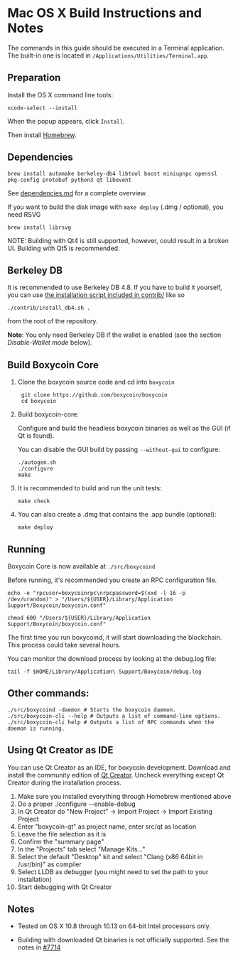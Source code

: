 Mac OS X Build Instructions and Notes
====================================
The commands in this guide should be executed in a Terminal application.
The built-in one is located in `/Applications/Utilities/Terminal.app`.

Preparation
-----------
Install the OS X command line tools:

`xcode-select --install`

When the popup appears, click `Install`.

Then install [Homebrew](https://brew.sh).

Dependencies
----------------------

    brew install automake berkeley-db4 libtool boost miniupnpc openssl pkg-config protobuf python3 qt libevent

See [dependencies.md](dependencies.md) for a complete overview.

If you want to build the disk image with `make deploy` (.dmg / optional), you need RSVG

    brew install librsvg

NOTE: Building with Qt4 is still supported, however, could result in a broken UI. Building with Qt5 is recommended.

Berkeley DB
-----------
It is recommended to use Berkeley DB 4.8. If you have to build it yourself,
you can use [the installation script included in contrib/](/contrib/install_db4.sh)
like so

```shell
./contrib/install_db4.sh .
```

from the root of the repository.

**Note**: You only need Berkeley DB if the wallet is enabled (see the section *Disable-Wallet mode* below).

Build Boxycoin Core
------------------------

1. Clone the boxycoin source code and cd into `boxycoin`

        git clone https://github.com/boxycoin/boxycoin
        cd boxycoin

2.  Build boxycoin-core:

    Configure and build the headless boxycoin binaries as well as the GUI (if Qt is found).

    You can disable the GUI build by passing `--without-gui` to configure.

        ./autogen.sh
        ./configure
        make

3.  It is recommended to build and run the unit tests:

        make check

4.  You can also create a .dmg that contains the .app bundle (optional):

        make deploy

Running
-------

Boxycoin Core is now available at `./src/boxycoind`

Before running, it's recommended you create an RPC configuration file.

    echo -e "rpcuser=boxycoinrpc\nrpcpassword=$(xxd -l 16 -p /dev/urandom)" > "/Users/${USER}/Library/Application Support/Boxycoin/boxycoin.conf"

    chmod 600 "/Users/${USER}/Library/Application Support/Boxycoin/boxycoin.conf"

The first time you run boxycoind, it will start downloading the blockchain. This process could take several hours.

You can monitor the download process by looking at the debug.log file:

    tail -f $HOME/Library/Application\ Support/Boxycoin/debug.log

Other commands:
-------

    ./src/boxycoind -daemon # Starts the boxycoin daemon.
    ./src/boxycoin-cli --help # Outputs a list of command-line options.
    ./src/boxycoin-cli help # Outputs a list of RPC commands when the daemon is running.

Using Qt Creator as IDE
------------------------
You can use Qt Creator as an IDE, for boxycoin development.
Download and install the community edition of [Qt Creator](https://www.qt.io/download/).
Uncheck everything except Qt Creator during the installation process.

1. Make sure you installed everything through Homebrew mentioned above
2. Do a proper ./configure --enable-debug
3. In Qt Creator do "New Project" -> Import Project -> Import Existing Project
4. Enter "boxycoin-qt" as project name, enter src/qt as location
5. Leave the file selection as it is
6. Confirm the "summary page"
7. In the "Projects" tab select "Manage Kits..."
8. Select the default "Desktop" kit and select "Clang (x86 64bit in /usr/bin)" as compiler
9. Select LLDB as debugger (you might need to set the path to your installation)
10. Start debugging with Qt Creator

Notes
-----

* Tested on OS X 10.8 through 10.13 on 64-bit Intel processors only.

* Building with downloaded Qt binaries is not officially supported. See the notes in [#7714](https://github.com/bitcoin/bitcoin/issues/7714)
